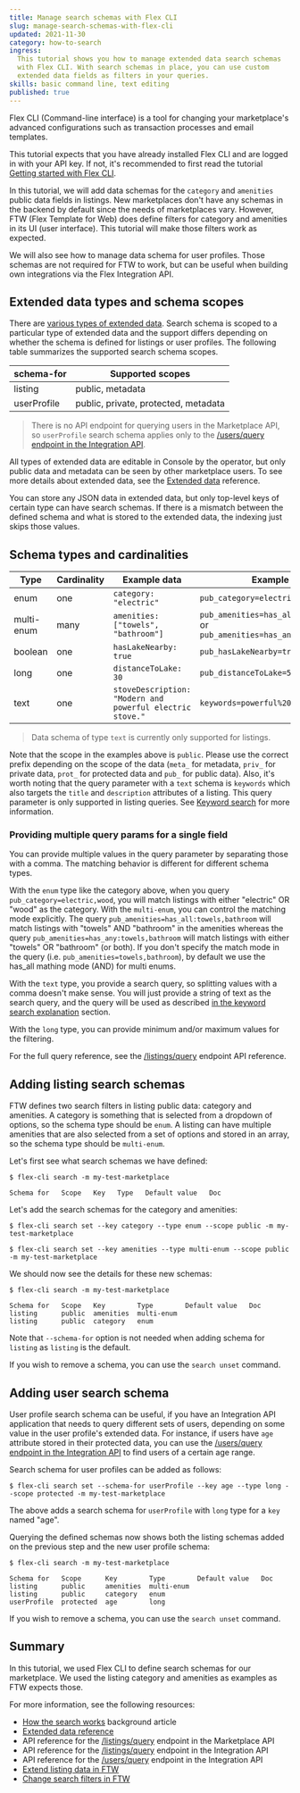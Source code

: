 ```yaml
---
title: Manage search schemas with Flex CLI
slug: manage-search-schemas-with-flex-cli
updated: 2021-11-30
category: how-to-search
ingress:
  This tutorial shows you how to manage extended data search schemas
  with Flex CLI. With search schemas in place, you can use custom
  extended data fields as filters in your queries.
skills: basic command line, text editing
published: true
---
```


Flex CLI (Command-line interface) is a tool for changing your
marketplace's advanced configurations such as transaction processes and
email templates.

This tutorial expects that you have already installed Flex CLI and are
logged in with your API key. If not, it's recommended to first read the
tutorial
[Getting started with Flex CLI](/introduction/getting-started-with-flex-cli/).

In this tutorial, we will add data schemas for the `category` and
`amenities` public data fields in listings. New marketplaces don't have
any schemas in the backend by default since the needs of marketplaces
vary. However, FTW (Flex Template for Web) does define filters for
category and amenities in its UI (user interface). This tutorial will
make those filters work as expected.

We will also see how to manage data schema for user profiles. Those
schemas are not required for FTW to work, but can be useful when
building own integrations via the Flex Integration API.

## Extended data types and schema scopes

There are [various types of extended data](/references/extended-data/).
Search schema is scoped to a particular type of extended data and the
support differs depending on whether the schema is defined for listings
or user profiles. The following table summarizes the supported search
schema scopes.

| schema-for  | Supported scopes                     |
| ----------- | ------------------------------------ |
| listing     | public, metadata                     |
| userProfile | public, private, protected, metadata |

> There is no API endpoint for querying users in the Marketplace API, so
> `userProfile` search schema applies only to the
> [/users/query endpoint in the Integration API](https://www.sharetribe.com/api-reference/integration.html#query-users).

All types of extended data are editable in Console by the operator, but
only public data and metadata can be seen by other marketplace users. To
see more details about extended data, see the
[Extended data](/references/extended-data/) reference.

You can store any JSON data in extended data, but only top-level keys of
certain type can have search schemas. If there is a mismatch between the
defined schema and what is stored to the extended data, the indexing
just skips those values.

## Schema types and cardinalities

| Type       | Cardinality | Example data                                              | Example query                                                                      |
| ---------- | ----------- | --------------------------------------------------------- | ---------------------------------------------------------------------------------- |
| enum       | one         | `category: "electric"`                                    | `pub_category=electric,wood`                                                       |
| multi-enum | many        | `amenities: ["towels", "bathroom"]`                       | `pub_amenities=has_all:towels,bathroom` or `pub_amenities=has_any:towels,bathroom` |
| boolean    | one         | `hasLakeNearby: true`                                     | `pub_hasLakeNearby=true`                                                           |
| long       | one         | `distanceToLake: 30`                                      | `pub_distanceToLake=5,40`                                                          |
| text       | one         | `stoveDescription: "Modern and powerful electric stove."` | `keywords=powerful%20modern`                                                       |

> Data schema of type `text` is currently only supported for listings.

Note that the scope in the examples above is `public`. Please use the
correct prefix depending on the scope of the data (`meta_` for metadata,
`priv_` for private data, `prot_` for protected data and `pub_` for
public data). Also, it's worth noting that the query parameter with a
`text` schema is `keywords` which also targets the `title` and
`description` attributes of a listing. This query parameter is only
supported in listing queries. See
[Keyword search](/concepts/how-the-listing-search-works/#keyword-search)
for more information.

### Providing multiple query params for a single field

You can provide multiple values in the query parameter by separating
those with a comma. The matching behavior is different for different
schema types.

With the `enum` type like the category above, when you query
`pub_category=electric,wood`, you will match listings with either
"electric" OR "wood" as the category. With the `multi-enum`, you can
control the matching mode explicitly. The query
`pub_amenities=has_all:towels,bathroom` will match listings with
"towels" AND "bathroom" in the amenities whereas the query
`pub_amenities=has_any:towels,bathroom` will match listings with either
"towels" OR "bathroom" (or both). If you don't specify the match mode in
the query (i.e. `pub_amenities=towels,bathroom`), by default we use the
has_all mathing mode (AND) for multi enums.

With the `text` type, you provide a search query, so splitting values
with a comma doesn't make sense. You will just provide a string of text
as the search query, and the query will be used as described
[in the keyword search explanation](/concepts/how-the-listing-search-works/#keyword-search)
section.

With the `long` type, you can provide minimum and/or maximum values for
the filtering.

For the full query reference, see the
[/listings/query](https://www.sharetribe.com/api-reference/marketplace.html#query-listings)
endpoint API reference.

## Adding listing search schemas

FTW defines two search filters in listing public data: category and
amenities. A category is something that is selected from a dropdown of
options, so the schema type should be `enum`. A listing can have
multiple amenities that are also selected from a set of options and
stored in an array, so the schema type should be `multi-enum`.

Let's first see what search schemas we have defined:

```
$ flex-cli search -m my-test-marketplace

Schema for   Scope   Key   Type   Default value   Doc

```

Let's add the search schemas for the category and amenities:

```
$ flex-cli search set --key category --type enum --scope public -m my-test-marketplace
```

```
$ flex-cli search set --key amenities --type multi-enum --scope public -m my-test-marketplace
```

We should now see the details for these new schemas:

```
$ flex-cli search -m my-test-marketplace

Schema for   Scope   Key        Type        Default value   Doc
listing      public  amenities  multi-enum
listing      public  category   enum
```

Note that `--schema-for` option is not needed when adding schema for
`listing` as `listing` is the default.

If you wish to remove a schema, you can use the `search unset` command.

## Adding user search schema

User profile search schema can be useful, if you have an Integration API
application that needs to query different sets of users, depending on
some value in the user profile's extended data. For instance, if users
have `age` attribute stored in their protected data, you can use the
[/users/query endpoint in the Integration API](https://www.sharetribe.com/docs/references/extended-data/)
to find users of a certain age range.

Search schema for user profiles can be added as follows:

```
$ flex-cli search set --schema-for userProfile --key age --type long --scope protected -m my-test-marketplace
```

The above adds a search schema for `userProfile` with `long` type for a
`key` named "age".

Querying the defined schemas now shows both the listing schemas added on
the previous step and the new user profile schema:

```
$ flex-cli search -m my-test-marketplace

Schema for   Scope      Key        Type        Default value   Doc
listing      public     amenities  multi-enum
listing      public     category   enum
userProfile  protected  age        long
```

If you wish to remove a schema, you can use the `search unset` command.

## Summary

In this tutorial, we used Flex CLI to define search schemas for our
marketplace. We used the listing category and amenities as examples as
FTW expects those.

For more information, see the following resources:

- [How the search works](/concepts/how-the-listing-search-works/)
  background article
- [Extended data reference](/references/extended-data/)
- API reference for the
  [/listings/query](https://www.sharetribe.com/api-reference/marketplace.html#query-listings)
  endpoint in the Marketplace API
- API reference for the
  [/listings/query](https://www.sharetribe.com/api-reference/integration.html#query-listings)
  endpoint in the Integration API
- API reference for the
  [/users/query](https://www.sharetribe.com/api-reference/integration.html#query-users)
  endpoint in the Integration API
- [Extend listing data in FTW](/how-to/extend-listing-data-in-ftw/)
- [Change search filters in FTW](/how-to/change-search-filters-in-ftw/)
